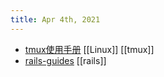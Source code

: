 ```yaml
---
title: Apr 4th, 2021
---
```


- [tmux使用手册](https://louiszhai.github.io/2017/09/30/tmux/#%E5%AF%BC%E8%AF%BB) [[Linux]] [[tmux]]
- [rails-guides](https://ruby-china.github.io/rails-guides/) [[rails]]